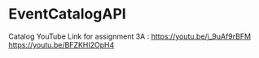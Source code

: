 # EventCatalogAPI
Catalog
YouTube Link for assignment 3A :
https://youtu.be/j_9uAf9rBFM
https://youtu.be/BFZKHI2OpH4
